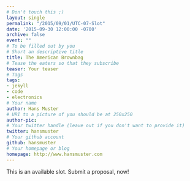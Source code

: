 ```yaml
---
# Don't touch this ;)
layout: single
permalink: "/2015/09/01/UTC-07-Slot"
date: '2015-09-30 12:00:00 -0700'
archive: false
event: ""
# To be filled out by you
# Short an descriptive title
title: The American Brownbag
# Tease the eaters so that they subscribe
teaser: Your teaser
# Tags
tags:
- jekyll
- code
- electronics
# Your name
author: Hans Muster
# URI to a picture of you should be at 250x250
author-pic:
# Your twitter handle (leave out if you don't want to provide it)
twitter: hansmuster
# Your github account
github: hansmuster
# Your homepage or blog
homepage: http://www.hansmuster.com
---
```

This is an available slot. Submit a proposal, now!
